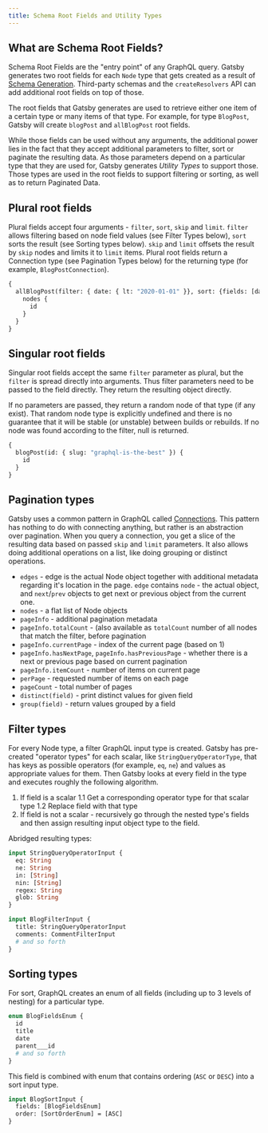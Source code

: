 ```yaml
---
title: Schema Root Fields and Utility Types
---
```


## What are Schema Root Fields?

Schema Root Fields are the "entry point" of any GraphQL query. Gatsby generates two root fields for each `Node` type that gets created as a result of [Schema Generation](/docs/schema-generation). Third-party schemas and the `createResolvers` API can add additional root fields on top of those.

The root fields that Gatsby generates are used to retrieve either one item of a certain type or many items of that type. For example, for type `BlogPost`, Gatsby will create `blogPost` and `allBlogPost` root fields.

While those fields can be used without any arguments, the additional power lies in the fact that they accept additional parameters to filter, sort or paginate the resulting data. As those parameters depend on a particular type that they are used for, Gatsby generates _Utility Types_ to support those. Those types are used in the root fields to support filtering or sorting, as well as to return Paginated Data.

## Plural root fields

Plural fields accept four arguments - `filter`, `sort`, `skip` and `limit`. `filter` allows filtering based on node field values (see Filter Types below), `sort` sorts the result (see Sorting types below). `skip` and `limit` offsets the result by `skip` nodes and limits it to `limit` items. Plural root fields return a Connection type (see Pagination Types below) for the returning type (for example, `BlogPostConnection`).

```graphql
{
  allBlogPost(filter: { date: { lt: "2020-01-01" }}, sort: {fields: [date], order: ASC}) {
    nodes {
      id
    }
  }
}
```

## Singular root fields

Singular root fields accept the same `filter` parameter as plural, but the `filter` is spread directly into arguments. Thus filter parameters need to be passed to the field directly. They return the resulting object directly.

If no parameters are passed, they return a random node of that type (if any exist). That random node type is explicitly undefined and there is no guarantee that it will be stable (or unstable) between builds or rebuilds. If no node was found according to the filter, null is returned.

```graphql
{
  blogPost(id: { slug: "graphql-is-the-best" }) {
    id
  }
}
```

## Pagination types

Gatsby uses a common pattern in GraphQL called [Connections](https://relay.dev/graphql/connections.htm). This pattern has nothing to do with connecting anything, but rather is an abstraction over pagination. When you query a connection, you get a slice of the resulting data based on passed `skip` and `limit` parameters. It also allows doing additional operations on a list, like doing grouping or distinct operations.

- `edges` - edge is the actual Node object together with additional metadata regarding it's location in the page. `edge` contains `node` - the actual object, and `next`/`prev` objects to get next or previous object from the current one.
- `nodes` - a flat list of Node objects
- `pageInfo` - additional pagination metadata
- `pageInfo.totalCount` - (also available as `totalCount` number of all nodes that match the filter, before pagination
- `pageInfo.currentPage` - index of the current page (based on 1)
- `pageInfo.hasNextPage`, `pageInfo.hasPreviousPage` - whether there is a next or previous page based on current pagination
- `pageInfo.itemCount` - number of items on current page
- `perPage` - requested number of items on each page
- `pageCount` - total number of pages
- `distinct(field)` - print distinct values for given field
- `group(field)` - return values grouped by a field

## Filter types

For every Node type, a filter GraphQL input type is created. Gatsby has pre-created "operator types" for each scalar, like `StringQueryOperatorType`, that has keys as possible operators (for example, `eq`, `ne`) and values as appropriate values for them. Then Gatsby looks at every field in the type and executes roughly the following algorithm.

1. If field is a scalar
   1.1 Get a corresponding operator type for that scalar type
   1.2 Replace field with that type
2. If field is not a scalar - recursively go through the nested type's fields and then assign resulting input object type to the field.

Abridged resulting types:

```graphql
input StringQueryOperatorInput {
  eq: String
  ne: String
  in: [String]
  nin: [String]
  regex: String
  glob: String
}

input BlogFilterInput {
  title: StringQueryOperatorInput
  comments: CommentFilterInput
  # and so forth
}
```

## Sorting types

For sort, GraphQL creates an enum of all fields (including up to 3 levels of nesting) for a particular type.

```graphql
enum BlogFieldsEnum {
  id
  title
  date
  parent___id
  # and so forth
}
```

This field is combined with enum that contains ordering (`ASC` or `DESC`) into a sort input type.

```graphql
input BlogSortInput {
  fields: [BlogFieldsEnum]
  order: [SortOrderEnum] = [ASC]
}
```
